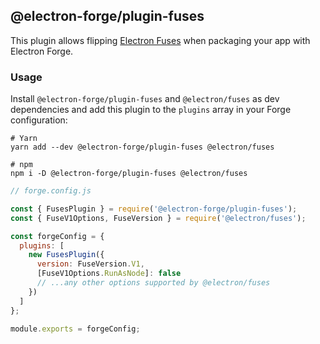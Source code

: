 ## @electron-forge/plugin-fuses

This plugin allows flipping [Electron Fuses](https://github.com/electron/fuses) when packaging your app with Electron Forge.

### Usage

Install `@electron-forge/plugin-fuses` and `@electron/fuses` as dev dependencies and add this plugin to the `plugins` array in your Forge configuration:

```shell
# Yarn
yarn add --dev @electron-forge/plugin-fuses @electron/fuses

# npm
npm i -D @electron-forge/plugin-fuses @electron/fuses
```

```js
// forge.config.js

const { FusesPlugin } = require('@electron-forge/plugin-fuses');
const { FuseV1Options, FuseVersion } = require('@electron/fuses');

const forgeConfig = {
  plugins: [
    new FusesPlugin({
      version: FuseVersion.V1,
      [FuseV1Options.RunAsNode]: false
      // ...any other options supported by @electron/fuses
    })
  ]
};

module.exports = forgeConfig;
```
